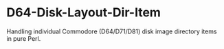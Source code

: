 D64-Disk-Layout-Dir-Item
========================

Handling individual Commodore (D64/D71/D81) disk image directory items in pure Perl.